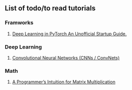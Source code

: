 ## List of todo/to read tutorials


### Framworks
1. [Deep Learning in PyTorch An Unofficial Startup Guide.](https://iamtrask.github.io/2017/01/15/pytorch-tutorial/)

### Deep Learning
1. [Convolutional Neural Networks (CNNs / ConvNets)](http://cs231n.github.io/convolutional-networks/)

### Math
1. [A Programmer’s Intuition for Matrix Multiplication](https://betterexplained.com/articles/matrix-multiplication/)
